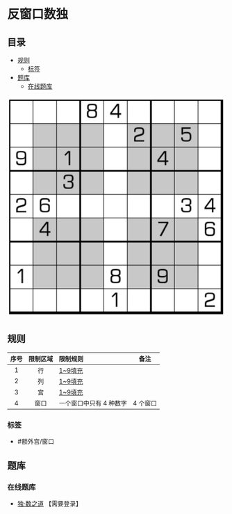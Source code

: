 # 反窗口数独
<!-- START doctoc generated TOC please keep comment here to allow auto update -->
<!-- DON'T EDIT THIS SECTION, INSTEAD RE-RUN doctoc TO UPDATE -->
## 目录

- [规则](#%E8%A7%84%E5%88%99)
  - [标签](#%E6%A0%87%E7%AD%BE)
- [题库](#%E9%A2%98%E5%BA%93)
  - [在线题库](#%E5%9C%A8%E7%BA%BF%E9%A2%98%E5%BA%93)

<!-- END doctoc generated TOC please keep comment here to allow auto update -->

![题](../../../../images/sudoku/反窗口数独.png)

## 规则

| 序号  | 限制区域 | 限制规则          | 备注    |
|:---:|:----:|:--------------|-------|
|  1  |  行   | [1~9填充]       |       |
|  2  |  列   | [1~9填充]       |       |
|  3  |  宫   | [1~9填充]       |       |
|  4  |  窗口  | 一个窗口中只有 4 种数字 | 4 个窗口 |

### 标签

- #额外宫/窗口

## 题库

### 在线题库

- [独·数之道](http://www.sudokufans.org.cn/lx/game.index.php?type=win2) 【需要登录】

[1~9填充]: ../../../../rules/rules.md#1to9填充
